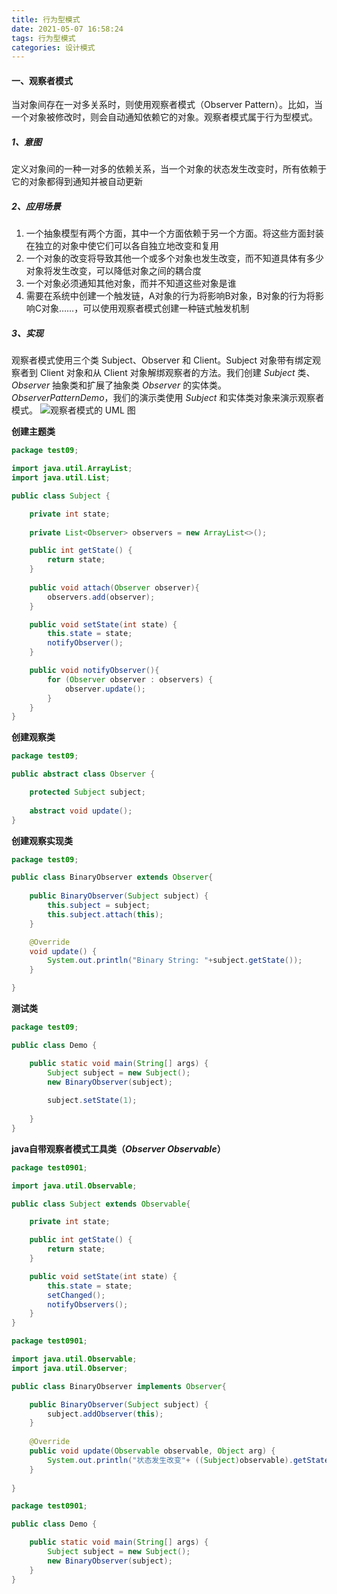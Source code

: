 ```yaml
---
title: 行为型模式
date: 2021-05-07 16:58:24
tags: 行为型模式
categories: 设计模式
---
```

#### 一、观察者模式
当对象间存在一对多关系时，则使用观察者模式（Observer Pattern）。比如，当一个对象被修改时，则会自动通知依赖它的对象。观察者模式属于行为型模式。
<!-- more -->
##### 1、意图
定义对象间的一种一对多的依赖关系，当一个对象的状态发生改变时，所有依赖于它的对象都得到通知并被自动更新
##### 2、应用场景
1. 一个抽象模型有两个方面，其中一个方面依赖于另一个方面。将这些方面封装在独立的对象中使它们可以各自独立地改变和复用
2. 一个对象的改变将导致其他一个或多个对象也发生改变，而不知道具体有多少对象将发生改变，可以降低对象之间的耦合度
3. 一个对象必须通知其他对象，而并不知道这些对象是谁
4. 需要在系统中创建一个触发链，A对象的行为将影响B对象，B对象的行为将影响C对象……，可以使用观察者模式创建一种链式触发机制
##### 3、实现
观察者模式使用三个类 Subject、Observer 和 Client。Subject 对象带有绑定观察者到 Client 对象和从 Client 对象解绑观察者的方法。我们创建  _Subject_  类、_Observer_  抽象类和扩展了抽象类  _Observer_  的实体类。
_ObserverPatternDemo_，我们的演示类使用  _Subject_  和实体类对象来演示观察者模式。
![观察者模式的 UML 图](https://www.runoob.com/wp-content/uploads/2014/08/observer_pattern_uml_diagram.jpg)

**创建主题类**
```java
package test09;

import java.util.ArrayList;
import java.util.List;

public class Subject {

	private int state;
	
	private List<Observer> observers = new ArrayList<>();

	public int getState() {
		return state;
	}
	
	public void attach(Observer observer){
		observers.add(observer);
	}

	public void setState(int state) {
		this.state = state;
		notifyObserver();
	}

	public void notifyObserver(){
		for (Observer observer : observers) {
			observer.update(); 
		}
	}
}
```
**创建观察类**
```java 
package test09;

public abstract class Observer {

	protected Subject subject;
	
	abstract void update();
}
```
**创建观察实现类**
```java
package test09;

public class BinaryObserver extends Observer{
	
	public BinaryObserver(Subject subject) {
		this.subject = subject;
		this.subject.attach(this);
	}

	@Override
	void update() {
		System.out.println("Binary String: "+subject.getState());
	}

}
```
**测试类**
```java
package test09;

public class Demo {

	public static void main(String[] args) {
		Subject subject = new Subject();
		new BinaryObserver(subject);
		
		subject.setState(1);
		
	}
}
```
**java自带观察者模式工具类（_Observer_ _Observable_）**
```java
package test0901;

import java.util.Observable;

public class Subject extends Observable{

	private int state;

	public int getState() {
		return state;
	}

	public void setState(int state) {
		this.state = state;
		setChanged();
		notifyObservers();
	}
}
```
```java
package test0901;

import java.util.Observable;
import java.util.Observer;

public class BinaryObserver implements Observer{

	public BinaryObserver(Subject subject) {
		subject.addObserver(this);
	}
	
	@Override
	public void update(Observable observable, Object arg) {
		System.out.println("状态发生改变"+ ((Subject)observable).getState());
	}
	
}
```
```java
package test0901;

public class Demo {

	public static void main(String[] args) {
		Subject subject = new Subject();
		new BinaryObserver(subject);
	}
}
```




